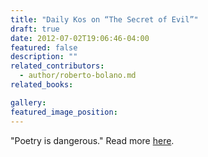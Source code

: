 ```yaml
---
title: "Daily Kos on “The Secret of Evil”"
draft: true
date: 2012-07-02T19:06:46-04:00
featured: false
description: ""
related_contributors:
  - author/roberto-bolano.md
related_books:

gallery:
featured_image_position: 
---
```


"Poetry is dangerous." Read more [here](http://www.dailykos.com/story/2012/07/02/1105170/-Poetry-is-Dangerous). 

